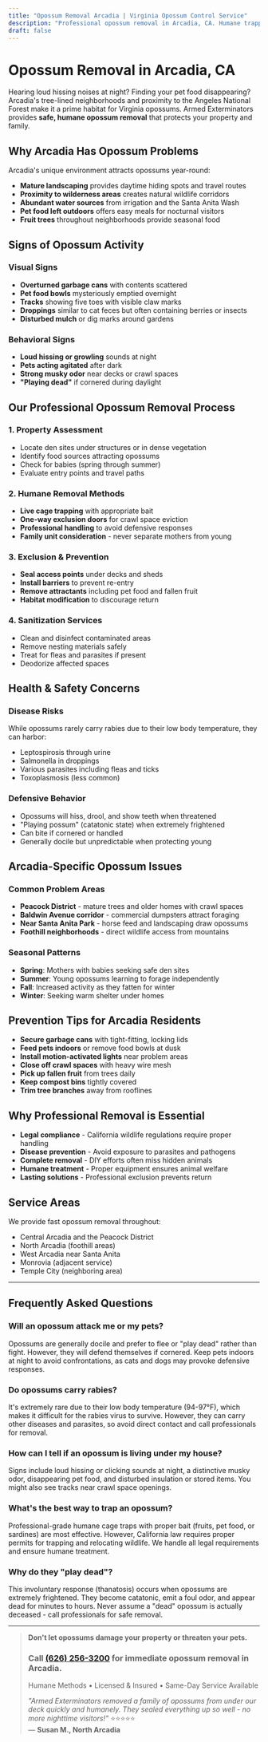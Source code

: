 ```yaml
---
title: "Opossum Removal Arcadia | Virginia Opossum Control Service"
description: "Professional opossum removal in Arcadia, CA. Humane trapping & exclusion for possums under houses & in yards. Licensed & insured. Call (626) 256-3200."
draft: false
---
```


# Opossum Removal in Arcadia, CA

Hearing loud hissing noises at night? Finding your pet food disappearing? Arcadia's tree-lined neighborhoods and proximity to the Angeles National Forest make it a prime habitat for Virginia opossums. Armed Exterminators provides **safe, humane opossum removal** that protects your property and family.

## Why Arcadia Has Opossum Problems

Arcadia's unique environment attracts opossums year-round:
- **Mature landscaping** provides daytime hiding spots and travel routes
- **Proximity to wilderness areas** creates natural wildlife corridors
- **Abundant water sources** from irrigation and the Santa Anita Wash
- **Pet food left outdoors** offers easy meals for nocturnal visitors
- **Fruit trees** throughout neighborhoods provide seasonal food

## Signs of Opossum Activity

### Visual Signs
- **Overturned garbage cans** with contents scattered
- **Pet food bowls** mysteriously emptied overnight
- **Tracks** showing five toes with visible claw marks
- **Droppings** similar to cat feces but often containing berries or insects
- **Disturbed mulch** or dig marks around gardens

### Behavioral Signs
- **Loud hissing or growling** sounds at night
- **Pets acting agitated** after dark
- **Strong musky odor** near decks or crawl spaces
- **"Playing dead"** if cornered during daylight

## Our Professional Opossum Removal Process

### 1. Property Assessment
- Locate den sites under structures or in dense vegetation
- Identify food sources attracting opossums
- Check for babies (spring through summer)
- Evaluate entry points and travel paths

### 2. Humane Removal Methods
- **Live cage trapping** with appropriate bait
- **One-way exclusion doors** for crawl space eviction
- **Professional handling** to avoid defensive responses
- **Family unit consideration** - never separate mothers from young

### 3. Exclusion & Prevention
- **Seal access points** under decks and sheds
- **Install barriers** to prevent re-entry
- **Remove attractants** including pet food and fallen fruit
- **Habitat modification** to discourage return

### 4. Sanitization Services
- Clean and disinfect contaminated areas
- Remove nesting materials safely
- Treat for fleas and parasites if present
- Deodorize affected spaces

## Health & Safety Concerns

### Disease Risks
While opossums rarely carry rabies due to their low body temperature, they can harbor:
- Leptospirosis through urine
- Salmonella in droppings
- Various parasites including fleas and ticks
- Toxoplasmosis (less common)

### Defensive Behavior
- Opossums will hiss, drool, and show teeth when threatened
- "Playing possum" (catatonic state) when extremely frightened
- Can bite if cornered or handled
- Generally docile but unpredictable when protecting young

## Arcadia-Specific Opossum Issues

### Common Problem Areas
- **Peacock District** - mature trees and older homes with crawl spaces
- **Baldwin Avenue corridor** - commercial dumpsters attract foraging
- **Near Santa Anita Park** - horse feed and landscaping draw opossums
- **Foothill neighborhoods** - direct wildlife access from mountains

### Seasonal Patterns
- **Spring**: Mothers with babies seeking safe den sites
- **Summer**: Young opossums learning to forage independently
- **Fall**: Increased activity as they fatten for winter
- **Winter**: Seeking warm shelter under homes

## Prevention Tips for Arcadia Residents

- **Secure garbage cans** with tight-fitting, locking lids
- **Feed pets indoors** or remove food bowls at dusk
- **Install motion-activated lights** near problem areas
- **Close off crawl spaces** with heavy wire mesh
- **Pick up fallen fruit** from trees daily
- **Keep compost bins** tightly covered
- **Trim tree branches** away from rooflines

## Why Professional Removal is Essential

- **Legal compliance** - California wildlife regulations require proper handling
- **Disease prevention** - Avoid exposure to parasites and pathogens
- **Complete removal** - DIY efforts often miss hidden animals
- **Humane treatment** - Proper equipment ensures animal welfare
- **Lasting solutions** - Professional exclusion prevents return

## Service Areas

We provide fast opossum removal throughout:
- Central Arcadia and the Peacock District
- North Arcadia (foothill areas)
- West Arcadia near Santa Anita
- Monrovia (adjacent service)
- Temple City (neighboring area)

---

## Frequently Asked Questions

### Will an opossum attack me or my pets?
Opossums are generally docile and prefer to flee or "play dead" rather than fight. However, they will defend themselves if cornered. Keep pets indoors at night to avoid confrontations, as cats and dogs may provoke defensive responses.

### Do opossums carry rabies?
It's extremely rare due to their low body temperature (94-97°F), which makes it difficult for the rabies virus to survive. However, they can carry other diseases and parasites, so avoid direct contact and call professionals for removal.

### How can I tell if an opossum is living under my house?
Signs include loud hissing or clicking sounds at night, a distinctive musky odor, disappearing pet food, and disturbed insulation or stored items. You might also see tracks near crawl space openings.

### What's the best way to trap an opossum?
Professional-grade humane cage traps with proper bait (fruits, pet food, or sardines) are most effective. However, California law requires proper permits for trapping and relocating wildlife. We handle all legal requirements and ensure humane treatment.

### Why do they "play dead"?
This involuntary response (thanatosis) occurs when opossums are extremely frightened. They become catatonic, emit a foul odor, and appear dead for minutes to hours. Never assume a "dead" opossum is actually deceased - call professionals for safe removal.

---

> **Don't let opossums damage your property or threaten your pets.**  
> ### Call [(626) 256-3200](tel:6262563200) for immediate opossum removal in Arcadia.  
> Humane Methods • Licensed & Insured • Same-Day Service Available  
> 
> *"Armed Exterminators removed a family of opossums from under our deck quickly and humanely. They sealed everything up so well - no more nighttime visitors!"* ⭐⭐⭐⭐⭐  
> — **Susan M., North Arcadia**